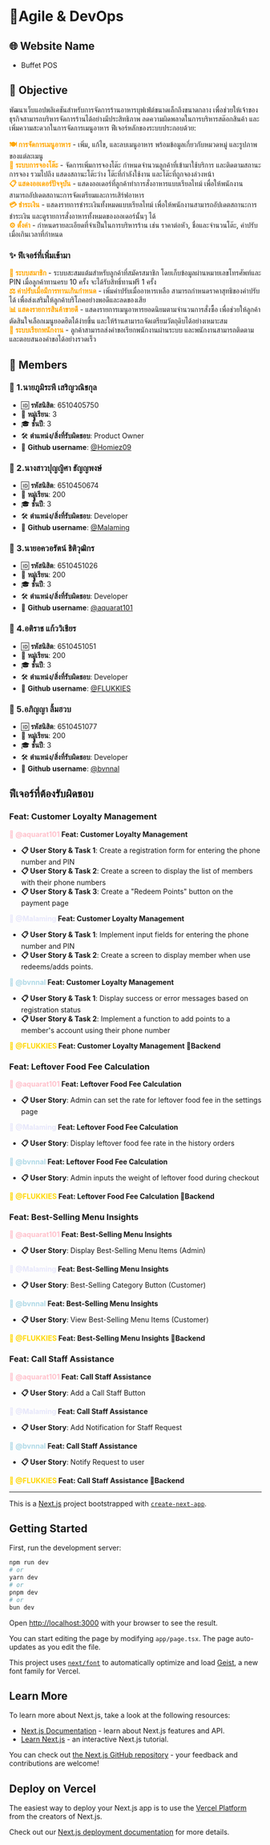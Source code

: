 # 🚀Agile & DevOps
## 🌐 Website Name
- Buffet POS

## 🎯 Objective
พัฒนาเว็บแอปพลิเคชันสำหรับการจัดการร้านอาหารบุฟเฟ่ต์ขนาดเล็กถึงขนาดกลาง เพื่อช่วยให้เจ้าของธุรกิจสามารถบริหารจัดการร้านได้อย่างมีประสิทธิภาพ ลดความผิดพลาดในการบริหารสต๊อกสินค้า และเพิ่มความสะดวกในการจัดการเมนูอาหาร ฟีเจอร์หลักของระบบประกอบด้วย:

<span style="color:orange">**🍽️ การจัดการเมนูอาหาร**</span> - เพิ่ม, แก้ไข, และลบเมนูอาหาร พร้อมข้อมูลเกี่ยวกับหมวดหมู่ และรูปภาพของแต่ละเมนู  
<span style="color:orange">**📅 ระบบการจองโต๊ะ**</span> - จัดการเพิ่มการจองโต๊ะ กำหนดจำนวนลูกค้าที่เข้ามาใช้บริการ และติดตามสถานะการจอง รวมไปถึง แสดงสถานะโต๊ะว่าง โต๊ะที่กำลังใช้งาน และโต๊ะที่ถูกจองล่วงหน้า  
<span style="color:orange">**📋 แสดงออเดอร์ปัจจุบัน**</span> - แสดงออเดอร์ที่ลูกค้าทำการสั่งอาหารแบบเรียลไทม์ เพื่อให้พนักงานสามารถอัปเดตสถานะการจัดเตรียมและการเสิร์ฟอาหาร  
<span style="color:orange">**💳 ชำระเงิน**</span> - แสดงรายการชำระเงินทั้งหมดแบบเรียลไทม์ เพื่อให้พนักงานสามารถอัปเดตสถานะการชำระเงิน และดูรายการสั่งอาหารทั้งหมดของออเดอร์นั้นๆ ได้  
<span style="color:orange">**⚙️ ตั้งค่า**</span> - กำหนดรายละเอียดที่จำเป็นในการบริหารร้าน เช่น ราคาต่อหัว, ชื่อและจำนวนโต๊ะ, ค่าปรับเมื่อเกินเวลาที่กำหนด  

### ✨ ฟีเจอร์ที่เพิ่มเข้ามา  
<span style="color:orange">**👥 ระบบสมาชิก**</span> - ระบบสะสมแต้มสำหรับลูกค้าที่สมัครสมาชิก โดยเก็บข้อมูลผ่านหมายเลขโทรศัพท์และ PIN เมื่อลูกค้าทานครบ 10 ครั้ง จะได้รับสิทธิ์ทานฟรี 1 ครั้ง  
<span style="color:orange">**⚖️ ค่าปรับเมื่อมีการทานเกินกำหนด**</span> - เพิ่มค่าปรับเมื่ออาหารเหลือ สามารถกำหนดราคาสุทธิของค่าปรับได้ เพื่อส่งเสริมให้ลูกค้าบริโภคอย่างพอดีและลดของเสีย  
<span style="color:orange">**📊 แสดงรายการสินค้าขายดี**</span> - แสดงรายการเมนูอาหารยอดนิยมตามจำนวนการสั่งซื้อ เพื่อช่วยให้ลูกค้าตัดสินใจเลือกเมนูยอดฮิตได้ง่ายขึ้น และให้ร้านสามารถจัดเตรียมวัตถุดิบได้อย่างเหมาะสม  
<span style="color:orange">**🔔 ระบบเรียกพนักงาน**</span> - ลูกค้าสามารถส่งคำขอเรียกพนักงานผ่านระบบ และพนักงานสามารถติดตามและตอบสนองคำขอได้อย่างรวดเร็ว  

## 👬 Members
### 👤 1.นายภูมิระพี เสริญวณิชกุล  
- 🆔 **รหัสนิสิต**: 6510405750  
- 🏫 **หมู่เรียน**: 3  
- 🎓 **ชั้นปี**: 3  
- 🛠️ **ตำแหน่ง/สิ่งที่รับผิดชอบ**: Product Owner  
- 🐙 **Github username**: [@Homiez09](https://github.com/Homiez09) 
### 👤 2.นางสาวปุญญิศา ธัญญพงษ์  
- 🆔 **รหัสนิสิต**: 6510450674 
- 🏫 **หมู่เรียน**: 200  
- 🎓 **ชั้นปี**: 3  
- 🛠️ **ตำแหน่ง/สิ่งที่รับผิดชอบ**: Developer  
- 🐙 **Github username**: [@Malaming](https://github.com/Malaming)   

### 👤 3.นายอควอรัตน์ ธิติวุฒิกร
- 🆔 **รหัสนิสิต**: 6510451026
- 🏫 **หมู่เรียน**: 200  
- 🎓 **ชั้นปี**: 3  
- 🛠️ **ตำแหน่ง/สิ่งที่รับผิดชอบ**: Developer  
- 🐙 **Github username**: [@aquarat101](https://github.com/aquarat101)  

### 👤 4.อติราช แก้ววิเชียร
- 🆔 **รหัสนิสิต**: 6510451051
- 🏫 **หมู่เรียน**: 200  
- 🎓 **ชั้นปี**: 3  
- 🛠️ **ตำแหน่ง/สิ่งที่รับผิดชอบ**: Developer  
- 🐙 **Github username**: [@FLUKKIES](https://github.com/FLUKKIES) 

### 👤 5.อภิญญา ลิ้มฮวบ
- 🆔 **รหัสนิสิต**: 6510451077
- 🏫 **หมู่เรียน**: 200  
- 🎓 **ชั้นปี**: 3  
- 🛠️ **ตำแหน่ง/สิ่งที่รับผิดชอบ**: Developer  
- 🐙 **Github username**: [@bvnnal](https://github.com/bvnnal) 

## ฟีเจอร์ที่ต้องรับผิดชอบ

### Feat: Customer Loyalty Management
<span style="color:pink">**👥 @aquarat101</span> Feat: Customer Loyalty Management**
- **📋 User Story & Task 1**: Create a registration form for entering the phone number and PIN  
- **📋 User Story & Task 2**: Create a screen to display the list of members with their phone numbers  
- **📋 User Story & Task 3**: Create a "Redeem Points" button on the payment page  

<span style="color:lavender">**👥 @Malaming</span> Feat: Customer Loyalty Management**
- **📋 User Story & Task 1**: Implement input fields for entering the phone number and PIN
- **📋 User Story & Task 2**: Create a screen to display member when use redeems/adds points.

<span style="color:lightblue">**👥 @bvnnal</span> Feat: Customer Loyalty Management**
- **📋 User Story & Task 1**: Display success or error messages based on registration status
- **📋 User Story & Task 2**: Implement a function to add points to a member's account using their phone number

<span style="color:gold">**👥 @FLUKKIES</span> Feat: Customer Loyalty Management 🚪Backend**

### Feat: Leftover Food Fee Calculation

<span style="color:pink">**👥 @aquarat101</span> Feat: Leftover Food Fee Calculation**
- **📋 User Story**: Admin can set the rate for leftover food fee in the settings page

<span style="color:lavender">**👥 @Malaming</span> Feat: Leftover Food Fee Calculation**
- **📋 User Story**: Display leftover food fee rate in the history orders

<span style="color:lightblue">**👥 @bvnnal</span> Feat: Leftover Food Fee Calculation**
- **📋 User Story**: Admin inputs the weight of leftover food during checkout

<span style="color:gold">**👥 @FLUKKIES</span> Feat: Leftover Food Fee Calculation 🚪Backend**

### Feat: Best-Selling Menu Insights

<span style="color:pink">**👥 @aquarat101</span> Feat: Best-Selling Menu Insights**
- **📋 User Story**: Display Best-Selling Menu Items (Admin)

<span style="color:lavender">**👥 @Malaming</span> Feat: Best-Selling Menu Insights**
- **📋 User Story**: Best-Selling Category Button (Customer)

<span style="color:lightblue">**👥 @bvnnal</span> Feat: Best-Selling Menu Insights**
- **📋 User Story**: View Best-Selling Menu Items (Customer)

<span style="color:gold">**👥 @FLUKKIES</span> Feat: Best-Selling Menu Insights 🚪Backend**

### Feat: Call Staff Assistance

<span style="color:pink">**👥 @aquarat101</span> Feat: Call Staff Assistance**
- **📋 User Story**: Add a Call Staff Button

<span style="color:lavender">**👥 @Malaming</span> Feat: Call Staff Assistance**
- **📋 User Story**: Add Notification for Staff Request

<span style="color:lightblue">**👥 @bvnnal</span> Feat: Call Staff Assistance**
- **📋 User Story**: Notify Request to user

<span style="color:gold">**👥 @FLUKKIES</span> Feat: Call Staff Assistance 🚪Backend**

---

This is a [Next.js](https://nextjs.org) project bootstrapped with [`create-next-app`](https://nextjs.org/docs/app/api-reference/cli/create-next-app).

## Getting Started

First, run the development server:

```bash
npm run dev
# or
yarn dev
# or
pnpm dev
# or
bun dev
```

Open [http://localhost:3000](http://localhost:3000) with your browser to see the result.

You can start editing the page by modifying `app/page.tsx`. The page auto-updates as you edit the file.

This project uses [`next/font`](https://nextjs.org/docs/app/building-your-application/optimizing/fonts) to automatically optimize and load [Geist](https://vercel.com/font), a new font family for Vercel.

## Learn More

To learn more about Next.js, take a look at the following resources:

- [Next.js Documentation](https://nextjs.org/docs) - learn about Next.js features and API.
- [Learn Next.js](https://nextjs.org/learn) - an interactive Next.js tutorial.

You can check out [the Next.js GitHub repository](https://github.com/vercel/next.js) - your feedback and contributions are welcome!

## Deploy on Vercel

The easiest way to deploy your Next.js app is to use the [Vercel Platform](https://vercel.com/new?utm_medium=default-template&filter=next.js&utm_source=create-next-app&utm_campaign=create-next-app-readme) from the creators of Next.js.

Check out our [Next.js deployment documentation](https://nextjs.org/docs/app/building-your-application/deploying) for more details.
